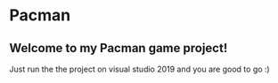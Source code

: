 <h1> Pacman </h1>
<h2> Welcome to my Pacman game project! </h2>
Just run the the project on visual studio 2019 and you are good to go :)
